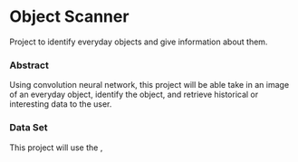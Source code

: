 # Object Scanner
Project to identify everyday objects and give information about them.  
### Abstract
Using convolution neural network, this project will be able take in an image of an everyday object, identify  the object, and retrieve historical or interesting data to the user. 
### Data Set
This project will use the , 
